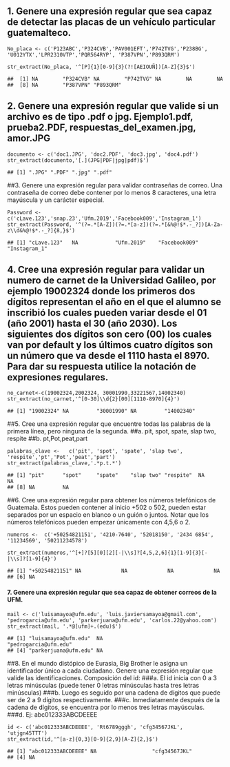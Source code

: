 ## 1. Genere una expresión regular que sea capaz de detectar las placas de un vehículo particular guatemalteco.

    No_placa <- c('P123ABC','P324CVB','PAV001EFT','P742TVG','P238BG', 'U012YTX','LPR2310VTP','PQR564RYP', 'P387VPN','P893QRM')

    str_extract(No_placa, '^[P]{1}[0-9]{3}(?![AEIOUÑ])[A-Z]{3}$')

    ##  [1] NA        "P324CVB" NA        "P742TVG" NA        NA        NA       
    ##  [8] NA        "P387VPN" "P893QRM"

## 2. Genere una expresión regular que valide si un archivo es de tipo .pdf o jpg. Ejemplo1.pdf, prueba2.PDF, respuestas\_del\_examen.jpg, amor.JPG

    documento <- c('doc1.JPG', 'doc2.PDF', 'doc3.jpg', 'doc4.pdf')
    str_extract(documento,'[.](JPG|PDF|jpg|pdf)$')

    ## [1] ".JPG" ".PDF" ".jpg" ".pdf"

\#\#3. Genere una expresión regular para validar contraseñas de correo.
Una contraseña de correo debe contener por lo menos 8 caracteres, una
letra mayúscula y un carácter especial.

    Password <- c('cLave.123','snap.23','Ufm.2019','Facebook009','Instagram_1')
    str_extract(Password, '^(?=.*[A-Z])(?=.*[a-z])(?=.*[&%@!$*.-_?])[A-Za-z\\d&%@!$*.-_?]{8,}$')

    ## [1] "cLave.123"   NA            "Ufm.2019"    "Facebook009" "Instagram_1"

## 4. Cree una expresión regular para validar un numero de carnet de la Universidad Galileo, por ejemplo 19002324 donde los primeros dos dígitos representan el año en el que el alumno se inscribió los cuales pueden variar desde el 01 (año 2001) hasta el 30 (año 2030). Los siguientes dos dígitos son cero (00) los cuales van por default y los últimos cuatro dígitos son un número que va desde el 1110 hasta el 8970. Para dar su respuesta utilice la notación de expresiones regulares.

    no_carnet<-c(19002324,2002324, 30001990,33221567,14002340)
    str_extract(no_carnet,'^[0-30]\\d{2}[00][1110-8970]{4}')

    ## [1] "19002324" NA         "30001990" NA         "14002340"

\#\#5. Cree una expresión regular que encuentre todas las palabras de la
primera línea, pero ninguna de la segunda. \#\#a. pit, spot, spate, slap
two, respite \#\#b. pt,Pot,peat,part

    palabras_clave <-   c('pit', 'spot', 'spate', 'slap two', 'respite','pt','Pot','peat','part')
    str_extract(palabras_clave,'.*p.t.*')

    ## [1] "pit"      "spot"     "spate"    "slap two" "respite"  NA         NA        
    ## [8] NA         NA

\#\#6. Cree una expresión regular para obtener los números telefónicos
de Guatemala. Estos pueden contener al inicio +502 o 502, pueden estar
separados por un espacio en blanco o un guión o juntos. Notar que los
números telefónicos pueden empezar únicamente con 4,5,6 o 2.

    numeros <-  c('+50254821151', '4210-7640', '52018150', '2434 6854', '11234569', '50211234578')

    str_extract(numeros,'^[+]?[5][0][2][-|\\s]?[4,5,2,6]{1}[1-9]{3}[-|\\s]?[1-9]{4}')

    ## [1] "+50254821151" NA             NA             NA             NA            
    ## [6] NA

#### 7. Genere una expresión regular que sea capaz de obtener correos de la UFM.

    mail <- c('luisamayoa@ufm.edu', 'luis.javiersamayoa@gmail.com', 'pedrogarcia@ufm.edu', 'parkerjuana@ufm.edu', 'carlos.22@yahoo.com')
    str_extract(mail, '.*@[ufm]+.(edu)$')

    ## [1] "luisamayoa@ufm.edu"  NA                    "pedrogarcia@ufm.edu"
    ## [4] "parkerjuana@ufm.edu" NA

\#\#8. En el mundo distópico de Eurasia, Big Brother le asigna un
identificador único a cada ciudadano. Genere una expresión regular que
valide las identificaciones. Composición del id: \#\#\#a. El id inicia
con 0 a 3 letras minúsculas (puede tener 0 letras minúsculas hasta tres
letras minúsculas) \#\#\#b. Luego es seguido por una cadena de dígitos
que puede ser de 2 a 9 dígitos respectivamente. \#\#\#c. Inmediatamente
después de la cadena de dígitos, se encuentra por lo menos tres letras
mayúsculas. \#\#\#d. Ej: abc012333ABCDEEEE

    id <- c('abc012333ABCDEEEE', 'Rt6789gggh', 'cfg34567JKL', 'utjgn45TTT')
    str_extract(id,'^[a-z]{0,3}[0-9]{2,9}[A-Z]{2,}$')

    ## [1] "abc012333ABCDEEEE" NA                  "cfg34567JKL"      
    ## [4] NA
